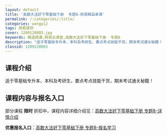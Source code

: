 ```yaml
---
layout: default
title: '高数大法好下零基础下册  专题8-网易精品单课'
permalink: /:categories/:title/
categories: wangyi2
tags: 网易提供
cover: 1209120803.jpg
keywords: 精选网课,网易云课堂,高数大法好下零基础下册  专题8
description: "适于零基础专升本、本科及考研生，要点考点技能干货，期末考试通关秘籍！高数大法好下零基础下册专题8"
classid: 1209120803
---
```


## 课程介绍

适于零基础专升本、本科及考研生，要点考点技能干货，期末考试通关秘籍！

## 课程内容与报名入口

部分课程 **限时** 折扣中，课程内容详细介绍见：[高数大法好下零基础下册  专题8-详情介绍](https://study.163.com/course/introduction/1209120803.htm?share=1&shareId=1025206652&utm_campaign=share&utm_medium=iphoneShare&utm_source=&utm_u=1025206652)

**优惠报名入口**：[高数大法好下零基础下册  专题8-报名学习](https://study.163.com/course/introduction/1209120803.htm?share=1&shareId=1025206652&utm_campaign=share&utm_medium=iphoneShare&utm_source=&utm_u=1025206652)

